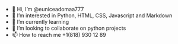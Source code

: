 - 👋 Hi, I’m @euniceadomaa777
- 👀 I’m interested in Python, HTML, CSS, Javascript and Markdown
- 🌱 I’m currently learning 
- 💞️ I’m looking to collaborate on python projects
- 📫 How to reach me +1(818) 930 12 89

<!---
euniceadomaa777/euniceadomaa777 is a ✨ special ✨ repository because its `README.md` (this file) appears on your GitHub profile.
You can click the Preview link to take a look at your changes.
--->
